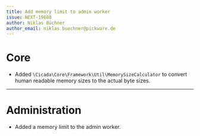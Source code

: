 ```yaml
---
title: Add memory limit to admin worker
issue: NEXT-19688
author: Niklas Büchner
author_email: niklas.buechner@pickware.de
---
```

# Core
* Added `\Cicada\Core\Framework\Util\MemorySizeCalculator` to convert human readable memory sizes to the actual byte sizes.
___
# Administration
* Added a memory limit to the admin worker.
